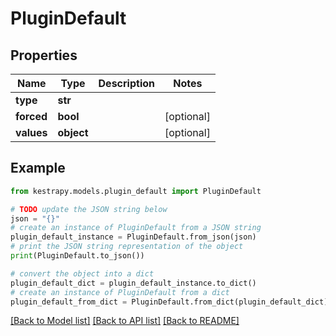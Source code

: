 # PluginDefault


## Properties

Name | Type | Description | Notes
------------ | ------------- | ------------- | -------------
**type** | **str** |  | 
**forced** | **bool** |  | [optional] 
**values** | **object** |  | [optional] 

## Example

```python
from kestrapy.models.plugin_default import PluginDefault

# TODO update the JSON string below
json = "{}"
# create an instance of PluginDefault from a JSON string
plugin_default_instance = PluginDefault.from_json(json)
# print the JSON string representation of the object
print(PluginDefault.to_json())

# convert the object into a dict
plugin_default_dict = plugin_default_instance.to_dict()
# create an instance of PluginDefault from a dict
plugin_default_from_dict = PluginDefault.from_dict(plugin_default_dict)
```
[[Back to Model list]](../README.md#documentation-for-models) [[Back to API list]](../README.md#documentation-for-api-endpoints) [[Back to README]](../README.md)


